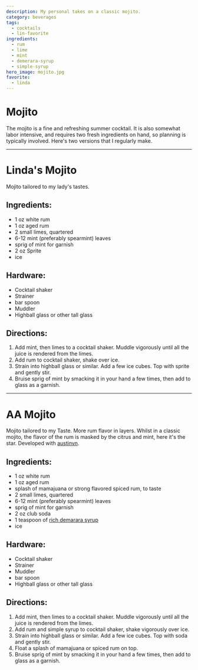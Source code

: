 ```yaml
---
description: My personal takes on a classic mojito.
category: beverages
tags:
  - cocktails
  - lin-favorite
ingredients:
  - rum
  - lime
  - mint
  - demerara-syrup
  - simple-syrup
hero_image: mojito.jpg
favorite:
  - linda
---
```


# Mojito

The mojito is a fine and refreshing summer cocktail. It is also somewhat labor intensive, and requires two fresh ingredients on hand, so planning is typically involved. Here's two versions that I regularly make.

---

# Linda's Mojito 

Mojito tailored to my lady's tastes. 

## Ingredients:

- 1 oz white rum
- 1 oz aged rum
- 2 small limes, quartered 
- 6-12 mint (preferably spearmint) leaves
- sprig of mint for garnish
- 2 oz Sprite 
- ice

## Hardware:

- Cocktail shaker
- Strainer
- bar spoon
- Muddler
- Highball glass or other tall glass

## Directions:

1. Add mint, then limes to a cocktail shaker. Muddle vigorously until all the juice is rendered from the limes.
2. Add rum to cocktail shaker, shake over ice.
3. Strain into highball glass or similar. Add a few ice cubes. Top with sprite and gently stir. 
4. Bruise sprig of mint by smacking it in your hand a few times, then add to glass as a garnish. 

---

# AA Mojito 

Mojito tailored to my Taste. More rum flavor in layers. Whilst in a classic mojito, the flavor of the rum is masked by the citrus and mint, here it's the star. Developed with [austinvn](https://github.com/austinvn).

## Ingredients:

- 1 oz white rum
- 1 oz aged rum
- splash of mamajuana or strong flavored spiced rum, to taste
- 2 small limes, quartered 
- 6-12 mint (preferably spearmint) leaves
- sprig of mint for garnish
- 2 oz club soda
- 1 teaspoon of [rich demarara syrup](./Cocktail-Ingredients.html#rich-demerara-syrup) 
- ice

## Hardware:

- Cocktail shaker
- Strainer
- Muddler
- bar spoon
- Highball glass or other tall glass

## Directions:

1. Add mint, then limes to a cocktail shaker. Muddle vigorously until all the juice is rendered from the limes.
2. Add rum and simple syrup to cocktail shaker, shake vigorously over ice.
3. Strain into highball glass or similar. Add a few ice cubes. Top with soda and gently stir. 
4. Float a splash of mamajuana or spiced rum on top. 
5. Bruise sprig of mint by smacking it in your hand a few times, then add to glass as a garnish. 
